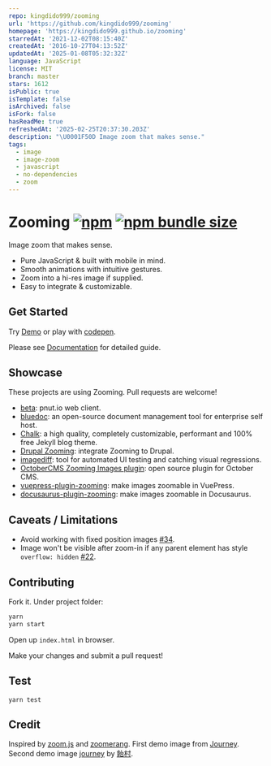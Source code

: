 ```yaml
---
repo: kingdido999/zooming
url: 'https://github.com/kingdido999/zooming'
homepage: 'https://kingdido999.github.io/zooming'
starredAt: '2021-12-02T08:15:40Z'
createdAt: '2016-10-27T04:13:52Z'
updatedAt: '2025-01-08T05:32:32Z'
language: JavaScript
license: MIT
branch: master
stars: 1612
isPublic: true
isTemplate: false
isArchived: false
isFork: false
hasReadMe: true
refreshedAt: '2025-02-25T20:37:30.203Z'
description: "\U0001F50D Image zoom that makes sense."
tags:
  - image
  - image-zoom
  - javascript
  - no-dependencies
  - zoom
---
```


# Zooming [![npm](https://img.shields.io/npm/v/zooming.svg?style=flat-square)](https://www.npmjs.com/package/zooming) [![npm bundle size](https://img.shields.io/bundlephobia/minzip/zooming.svg?style=flat-square)](https://bundlephobia.com/result?p=zooming)

Image zoom that makes sense.

- Pure JavaScript & built with mobile in mind.
- Smooth animations with intuitive gestures.
- Zoom into a hi-res image if supplied.
- Easy to integrate & customizable.

## Get Started

Try [Demo](https://kingdido999.github.io/zooming/) or play with [codepen](https://codepen.io/kingdido999/pen/rpYrKV).

Please see [Documentation](https://kingdido999.github.io/zooming/docs) for detailed guide.

## Showcase

These projects are using Zooming. Pull requests are welcome!

- [beta](https://github.com/sunya9/beta): pnut.io web client.
- [bluedoc](https://github.com/thebluedoc/bluedoc): an open-source document management tool for enterprise self host.
- [Chalk](https://github.com/nielsenramon/chalk): a high quality, completely customizable, performant and 100% free Jekyll blog theme.
- [Drupal Zooming](https://www.drupal.org/project/zooming): integrate Zooming to Drupal.
- [imagediff](https://github.com/Showmax/imagediff): tool for automated UI testing and catching visual regressions.
- [OctoberCMS Zooming Images plugin](https://github.com/alex-lit/OctoberCMS-Zooming-Images-Plugin): open source plugin for October CMS.
- [vuepress-plugin-zooming](https://github.com/vuepress/vuepress-plugin-zooming): make images zoomable in VuePress.
- [docusaurus-plugin-zooming](https://github.com/inovector/docusaurus-plugin-zooming): make images zoomable in Docusaurus.

## Caveats / Limitations

- Avoid working with fixed position images [#34](https://github.com/kingdido999/zooming/issues/34).
- Image won't be visible after zoom-in if any parent element has style `overflow: hidden` [#22](https://github.com/kingdido999/zooming/issues/22).

## Contributing

Fork it. Under project folder:

```bash
yarn
yarn start
```

Open up `index.html` in browser.

Make your changes and submit a pull request!

## Test

`yarn test`

## Credit

Inspired by [zoom.js](https://github.com/fat/zoom.js) and [zoomerang](https://github.com/yyx990803/zoomerang). First demo image from [Journey](http://thatgamecompany.com/games/journey/). Second demo image [journey](http://www.pixiv.net/member_illust.php?mode=medium&illust_id=36017129) by [飴村](http://www.pixiv.net/member.php?id=47488).
